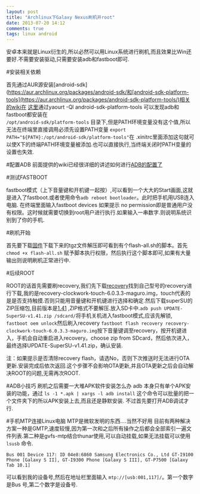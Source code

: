 ```yaml
---
layout: post
title: "Archlinux下Galaxy Nexus刷机并root"
date: 2013-07-20 14:12
comments: true
tags: linux android
---
```


安卓本来就是Linux衍生的,所以必然可以用Linux系统进行刷机,而且效果比Win还要好.不需要安装驱动,只需要安装adb和fastboot即可.  

#安装相关依赖

首先通过AUR源安装[android-sdk](https://aur.archlinux.org/packages/android-sdk/和[android-sdk-platform-tools](https://aur.archlinux.org/packages/android-sdk-platform-tools/)相关的wiki在 [这里](https://wiki.archlinux.org/index.php/Android)通过yaourt -Ql android-sdk-platform-tools 可以发现adb和fastboot都安装在  
`/opt/android-sdk/platform-tools` 目录下,但是PATH环境变量没有这个值,所以无法在终端里直接调用必须先设置PATH变量  `export PATH="${PATH}:/opt/android-sdk/platform-tools"`在 .xinitrc里面添加这句就可以使X下的终端PATH环境变量被添加.也可以直接执行,当终端关闭时PATH变量的设置也失效.  

#配置ADB
前面提供的wiki已经很详细的讲述如何进行[ADB的配置了](https://wiki.archlinux.org/index.php/Android#Connecting_to_a_real_device_-_Android_Debug_Bridge_.28ADB.29)

#测试FASTBOOT

fastboot模式（上下音量键和开机键一起按）,可以看到一个大大的Start画面,这就是进入了fastboot.或者使用命令`adb reboot bootloader`。此时把手机用USB连入电脑. 在终端里面输入fastboot devices 如果提示 no permission即是普通用户没有权限。这时候就需要切换到root用户进行执行.如果输入一串数字.则说明系统识别到了你的手机.

#刷机开始

首先要下载[固件](https://developers.google.com/android/nexus/images)下载下来的tgz文件解压即可看到有个flash-all.sh的脚本。首先 `chmod +x flash-all.sh` 赋予脚本执行权限，然后执行这个脚本即可,如果有大量输出则说明刷机正常进行中.  

#后续ROOT

ROOT的话首先需要刷recovery,我们先下载[recovery](http://www.clockworkmod.com/rommanager)找到自己型号的recovery进行下载,我的是recovery-clockwork-touch-6.0.3.3-maguro.img，touch代表的是是否支持触摸.否则只能用音量键和开机键进行选择和确定.然后下载superSU的ZIP压缩包,目前版本是[1.41](http://download.chainfire.eu/339/SuperSU/UPDATE-SuperSU-v1.41.zip?retrieve_file=1)  ,ZIP格式不要解压.放入SD卡中.`adb push UPDATE-SuperSU-v1.41.zip /sdcard/`将手机关机进入fastboot模式,应该先解锁, `fastboot oem unlock`然后刷入recovery `fastboot flash recovery recovery-clockwork-touch-6.0.3.3-maguro.img`按下音量键调至recovery，按开机键进入，手机会自动重启进入recovery。choose zip from SDcard，然后依次进入，最终选择UPDATE-SuperSU-v1.41.zip，确认安装.

注：如果提示是否清除recovery flash，请选No，否则下次推送时无法进行OTA更新.安装完成后依次返回.这个步骤不会影响OTA更新,并且OTA更新之后会自动解决ROOT的问题,无需再次ROOT.  

#ADB小技巧
刷机之后需要一大堆APK软件安装怎么办 adb 本身只有单个APK安装的功能，通过  `ls -1 *.apk | xargs -l adb install` 这个命令可以批量的把一个文件夹下的所以APK安装上去,而且还是静默安装. 不过首先要打开ADB调试才行.  

#手机MTP连接Linux电脑
MTP是微软发明的东西....当然不好用
目前有两种解决方案一种是GMTP,速度较慢,因为第一次和之后所有操作之后都会全部索引一遍文件列表.第二种是gvfs-mtp结合thunar使用,可以自动挂载,如果无法挂载可以使用 `lsusb` 命令.  

	Bus 001 Device 117: ID 04e8:6860 Samsung Electronics Co., Ltd GT-I9100 Phone [Galaxy S II], GT-I9300 Phone [Galaxy S III], GT-P7500 [Galaxy Tab 10.1]

可以看到我的设备号,然后在地址栏里面输入 `mtp://[usb:001,117]/`。第一个数字是Bus 号,第二个数字是设备号.
